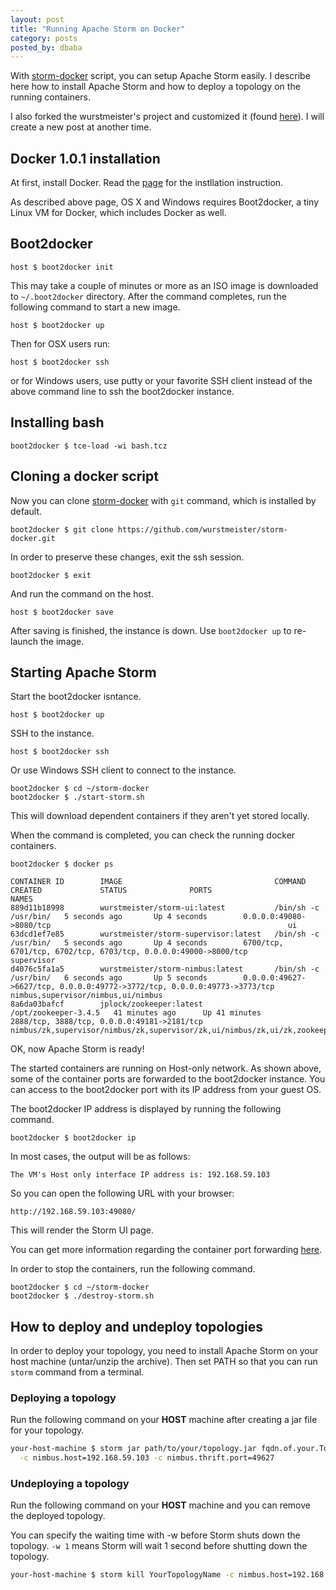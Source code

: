 ```yaml
---
layout: post
title: "Running Apache Storm on Docker"
category: posts
posted_by: dbaba
---
```

With [storm-docker](https://github.com/wurstmeister/storm-docker) script, you can setup Apache Storm easily.
I describe here how to install Apache Storm and how to deploy a topology on the running containers.

I also forked the wurstmeister's project and customized it (found [here](https://github.com/inventit/storm-docker)). I will create a new post at another time.

## Docker 1.0.1 installation

At first, install Docker. Read the [page](https://docs.docker.com/installation/#installation) for the instllation instruction.

As described above page, OS X and Windows requires Boot2docker, a tiny Linux VM for Docker, which includes Docker as well.

## Boot2docker

    host $ boot2docker init

This may take a couple of minutes or more as an ISO image is downloaded to `~/.boot2docker` directory.
After the command completes, run the following command to start a new image.

    host $ boot2docker up

Then for OSX users run:

    host $ boot2docker ssh

or for Windows users, use putty or your favorite SSH client instead of the above command line to ssh the boot2docker instance.

## Installing bash

    boot2docker $ tce-load -wi bash.tcz

## Cloning a docker script

Now you can clone [storm-docker](https://github.com/wurstmeister/storm-docker) with `git` command, which is installed by default.

    boot2docker $ git clone https://github.com/wurstmeister/storm-docker.git

In order to preserve these changes, exit the ssh session.

    boot2docker $ exit

And run the command on the host.

    host $ boot2docker save

After saving is finished, the instance is down. Use `boot2docker up` to re-launch the image.

## Starting Apache Storm
Start the boot2docker isntance.

    host $ boot2docker up

SSH to the instance.

    host $ boot2docker ssh

Or use Windows SSH client to connect to the instance.

    boot2docker $ cd ~/storm-docker
    boot2docker $ ./start-storm.sh 

This will download dependent containers if they aren't yet stored locally.

When the command is completed, you can check the running docker containers.

    boot2docker $ docker ps

    CONTAINER ID        IMAGE                                  COMMAND                CREATED             STATUS              PORTS                                                                       NAMES
    889d11b18998        wurstmeister/storm-ui:latest           /bin/sh -c /usr/bin/   5 seconds ago       Up 4 seconds        0.0.0.0:49080->8080/tcp                                                     ui                                                                          
    63dcd1ef7e85        wurstmeister/storm-supervisor:latest   /bin/sh -c /usr/bin/   5 seconds ago       Up 4 seconds        6700/tcp, 6701/tcp, 6702/tcp, 6703/tcp, 0.0.0.0:49000->8000/tcp             supervisor                                                                  
    d4076c5fa1a5        wurstmeister/storm-nimbus:latest       /bin/sh -c /usr/bin/   6 seconds ago       Up 5 seconds        0.0.0.0:49627->6627/tcp, 0.0.0.0:49772->3772/tcp, 0.0.0.0:49773->3773/tcp   nimbus,supervisor/nimbus,ui/nimbus                                          
    8a6da03bafcf        jplock/zookeeper:latest                /opt/zookeeper-3.4.5   41 minutes ago      Up 41 minutes       2888/tcp, 3888/tcp, 0.0.0.0:49181->2181/tcp                                 nimbus/zk,supervisor/nimbus/zk,supervisor/zk,ui/nimbus/zk,ui/zk,zookeeper   

OK, now Apache Storm is ready!

The started containers are running on Host-only network. As shown above, some of the container ports are forwarded to the boot2docker instance. You can access to the boot2docker port with its IP address from your guest OS.

The boot2docker IP address is displayed by running the following command.

    boot2docker $ boot2docker ip

In most cases, the output will be as follows:

    The VM's Host only interface IP address is: 192.168.59.103

So you can open the following URL with your browser:

    http://192.168.59.103:49080/

This will render the Storm UI page.

You can get more information regarding the container port forwarding [here](https://github.com/boot2docker/boot2docker#container-port-redirection).

In order to stop the containers, run the following command.

    boot2docker $ cd ~/storm-docker
    boot2docker $ ./destroy-storm.sh

## How to deploy and undeploy topologies

In order to deploy your topology, you need to install Apache Storm on your host machine (untar/unzip the archive).
Then set PATH so that you can run `storm` command from a terminal.

### Deploying a topology
Run the following command on your **HOST** machine after creating a jar file for your topology.

```bash
your-host-machine $ storm jar path/to/your/topology.jar fqdn.of.your.TopologyMainClass \
  -c nimbus.host=192.168.59.103 -c nimbus.thrift.port=49627
```

### Undeploying a topology
Run the following command on your **HOST** machine and you can remove the deployed topology.

You can specify the waiting time with -w before Storm shuts down the topology. `-w 1` means Storm will wait 1 second before shutting down the topology.

```bash
your-host-machine $ storm kill YourTopologyName -c nimbus.host=192.168.59.103 -c nimbus.thrift.port=49627 -w 1
```
